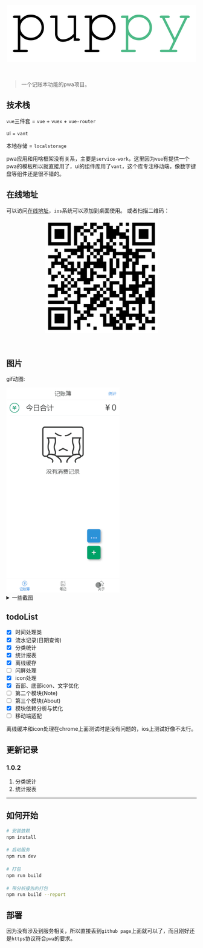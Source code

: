 <br>
<p align="center">
  <img width="500px" src="img/logo.svg" alt="puppy" />
</p>
<br>

> 一个记账本功能的pwa项目。

## 技术栈

`vue`三件套 = `vue` + `vuex` + `vue-router`

ui = `vant`

本地存储 = `localstorage`

pwa应用和用啥框架没有关系，主要是`service-work`，这里因为`vue`有提供一个pwa的模板所以就直接用了，ui的组件库用了`vant`，这个库专注移动端，像数字键盘等组件还是很不错的。

## 在线地址

可以访问[在线地址](https://limengke123.github.io/#/)，`ios`系统可以添加到桌面使用。
或者扫描二维码：

<p align="center">
  <img width="300px" src="img/qrcode.png" alt="qrcode" />
</p>
<br>


## 图片

gif动图:

<img width="300px" src="img/v1.0.0/puppy.gif" alt="动图" />

<details><summary>一些截图</summary><br>
<br>
<img width="300px" src="img/v1.0.0/1.jpg" alt="首页" />
<br>
<br>
<br>
<img width="300px" src="img/v1.0.0/2.jpg" alt="操作" />
<br>
<br>
<br>
<img width="300px" src="img/v1.0.0/3.jpg" alt="列表" />
<br>
<br>
<br>
<img width="300px" src="img/v1.0.0/4.jpg" alt="日期筛选" />
<br>
<br>
<br>
</details>

## todoList

- [X] 时间处理类
- [X] 流水记录(日期查询)
- [X] 分类统计
- [X] 统计报表
- [X] 离线缓存
- [ ] 闪屏处理
- [X] icon处理
- [X] 首部、底部icon、文字优化
- [ ] 第二个模块(Note)
- [ ] 第三个模块(About)
- [X] 模块依赖分析与优化
- [ ] 移动端适配

离线缓冲和icon处理在chrome上面测试时是没有问题的，ios上测试好像不太行。

## 更新记录

### 1.0.2

1. 分类统计
2. 统计报表

---


## 如何开始

``` bash
# 安装依赖
npm install

# 启动服务
npm run dev

# 打包
npm run build

# 带分析报告的打包
npm run build --report
```

## 部署

因为没有涉及到服务相关，所以直接丢到`github page`上面就可以了，而且刚好还是`https`协议符合`pwa`的要求。
